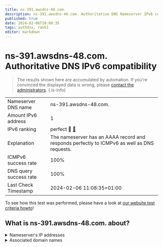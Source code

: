 ```yaml
---
title: ns-391.awsdns-48.com.
description: ns-391.awsdns-48.com. Authoritative DNS Nameserver IPv6 compatibility
published: true
date: 2024-02-06T10:08:35
tags: authdns, rank1
editor: markdown
---
```


# ns-391.awsdns-48.com. Authoritative DNS IPv6 compatibility

> The results shown here are accumulated by automation. If you're convinced the displayed data is wrong, please [contact the administrators](/howto/chat). 
{.is-info}




|   |   |
| - | - |
| Nameserver DNS name | ns-391.awsdns-48.com.
| Amount IPv6 address | 1
| IPv6 ranking | perfect :1st_place_medal: [🔗](/howto/ranking) |
| Explanation | The nameserver has an AAAA record and responds perfectly to ICMPv6 as well as DNS requests. |
| ICMPv6 success rate | 100%|
| DNS query success rate | 100% |
| Last Check Timestamp | 2024-02-06 11:08:35+01:00 |

To see how this test was performed, please have a look at [our website test criteria howto](/howto/testcriteria/authdns)!


## What is ns-391.awsdns-48.com. about?




<details>
<summary>Nameserver's IP addresses</summary>

2600:9000:5301:8700::1

</details>



<details>
<summary>Associated domain names</summary>

www.berlin.de

</details>

